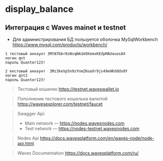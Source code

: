 # display_balance
 
## Интеграция с Waves mainet и testnet
 
* Для администрирования БД пользуется оболочка MySqlWorkbench https://www.mysql.com/products/workbench/
 
```
1 тестовый аккаунт 3MtN7bbr8sNsqNA1m9XemxKEdpMAUauosAX 
логин qnt
пароль Quantor123!
```
 
```
2 еестовый аккаунт  3Mz3keVp5n9zYnmZKoaXr9js49eHKdddx8Y
логин qnt2
пароль Quantor123!
```
 
>Тестовый кошелек https://testnet.waveswallet.io
 
>Пополнение тестового кошелька валютой
>https://wavesexplorer.com/testnet/faucet
 
>Swagger Api:
>* Main network — https://nodes.wavesnodes.com
>* Test network — https://nodes-testnet.wavesnodes.com
 
>Nodes Api
>https://docs.wavesplatform.com/en/waves-node/node-api.html
 
>Waves Documentation
>https://docs.wavesplatform.com/ru/
